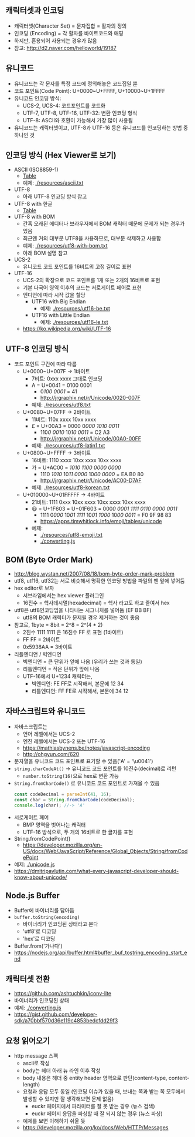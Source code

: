 ## 캐릭터셋과 인코딩
- 캐릭터셋(Character Set) = 문자집합 = 활자의 정의
- 인코딩 (Encoding) = 각 활자를 바이트코드와 매핑
- 하지만, 혼용되어 사용되는 경우가 많음
- 참고: http://d2.naver.com/helloworld/19187

## 유니코드
- 유니코드는 각 문자를 특정 코드에 정의해놓은 코드집일 뿐
- 코드 포인트(Code Point): U+0000\~U+FFFF, U+10000\~U+1FFFF
- 유니코드 인코딩 방식:
    - UCS-2, UCS-4: 코드포인트를 코드화
    - UTF-7, UTF-8, UTF-16, UTF-32: 변환 인코딩 형식
    - UTF-8: ASCII와 호환이 가능해서 가장 많이 사용됨
- 유니코드는 캐릭터셋이고, UTF-8과 UTF-16 등은 유니코드를 인코딩하는 방법 중 하나인 것

## 인코딩 방식 (Hex Viewer로 보기)
- ASCII (ISO8859-1)
    - [Table](https://cs.stanford.edu/~miles/iso8859.html)
    - 예제: [./resources/ascii.txt](./resources/ascii.txt)
- UTF-8
    - 아래 UTF-8 인코딩 방식 참고
- UTF-8 with 한글
    - [Table](http://jrgraphix.net/r/Unicode/AC00-D7AF)
- UTF-8 with BOM
    - 간혹 오래된 에디터나 브라우저에서 BOM 캐릭터 때문에 문제가 되는 경우가 있음
    - 최근엔 거의 대부분 UTF8을 사용하므로, 대부분 삭제하고 사용함
    - 예제: [./resources/utf8-with-bom.txt](./resources/utf8-with-bom.txt)
    - 아래 BOM 설명 참고
- UCS-2
    - 유니코드 코드 포인트를 16비트의 고정 길이로 표현
- UTF-16
    - UCS-2의 확장으로 코드 포인트를 1개 또는 2개의 16비트로 표현
    - 기본 다국어 영역 이후의 코드는 서로게이트 페어로 표현
    - 엔디언에 따라 시작 값을 할당
        - UTF16 with Big Endian
            - 예제: [./resources/utf16-be.txt](./resources/utf16-be.txt)
        - UTF16 with Little Endian
            - 예제: [./resources/utf16-le.txt](./resources/utf16-le.txt)
    - https://ko.wikipedia.org/wiki/UTF-16

## UTF-8 인코딩 방식
- 코드 포인트 구간에 따라 다름
    - U+0000~U+007F -> 1바이트
        - 7비트: 0xxx xxxx 그대로 인코딩
        - A = U+0041 = 0100 0001
            - 0*100 0001* = 41
            - http://jrgraphix.net/r/Unicode/0020-007F
        - 예제: [./resources/utf8.txt](./resources/utf8.txt)
    - U+0080~U+07FF -> 2바이트
        - 11비트: 110x xxxx 10xx xxxx
        - £ = U+00A3 = 0000 0*000 1010 0011*
            - 110*0 0010* 10*10 0011* = C2 A3
            - http://jrgraphix.net/r/Unicode/00A0-00FF
        - 예제: [./resources/utf8-latin1.txt](./resources/utf8-latin1.txt)
    - U+0800~U+FFFF -> 3바이트
        - 16비트: 1110 xxxx 10xx xxxx 10xx xxxx
        - 가 = U+AC00 = *1010 1100 0000 0000*
            - 1110 *1010* 10*11 0000* 10*00 0000* = EA B0 80
            - http://jrgraphix.net/r/Unicode/AC00-D7AF
        - 예제: [./resources/utf8-korean.txt](./resources/utf8-korean.txt)
    - U+010000~U+01FFFFF -> 4바이트
        - 21비트: 1111 0xxx 10xx xxxx 10xx xxxx 10xx xxxx
        - 😃 = U+1F603 = U+01F603 = 000*0 0001 1111 0110 0000 0011*
            - 1111 0*000* 10*01 1111* 10*01 1000* 10*00 0011* = F0 9F 98 83
            - https://apps.timwhitlock.info/emoji/tables/unicode
        - 예제:
            - [./resources/utf8-emoji.txt](./resources/utf8-emoji.txt)
            - [./converting.js](./converting.js)

## BOM (Byte Order Mark)
- http://blog.wystan.net/2007/08/18/bom-byte-order-mark-problem
- utf8, utf16, utf32는 서로 비슷해서 명확한 인코딩 방법을 파일의 맨 앞에 넣어둠
- hex editor로 보자
    - 서브라임에서는 hex viewer 플러그인
    - 16진수 = 헥사데시멀(hexadecimal) = 헥사 라고도 하고 줄여서 hex
- utf8은 utf8인코딩임을 나타내는 시그니처를 넣어둠 (EF BB BF)
    - utf8의 BOM 캐릭터가 문제될 경우 제거하는 것이 좋음
- 참고로, 1byte = 8bit = 2^8 = 2^(4 * 2)
    - 2진수 1111 1111 은 16진수 FF 로 표현 (1바이트)
    - FF FF = 2바이트
    - 0x5938AA = 3바이트
- 리틀엔디언 / 빅엔디언
    - 빅엔디언 = 큰 단위가 앞에 나옴 (우리가 쓰는 것과 동일)
    - 리틀엔디언 = 작은 단위가 앞에 나옴
    - UTF-16에서 U+1234 캐릭터는,
        - 빅엔디언: FE FF로 시작해서, 본문에 12 34
        - 리틀엔디언: FF FE로 시작해서, 본문에 34 12

## 자바스크립트와 유니코드
* 자바스크립트는
    * 언어 레벨에서는 UCS-2
    * 엔진 레벨에서는 UCS-2 또는 UTF-16
    * https://mathiasbynens.be/notes/javascript-encoding
    * http://ohgyun.com/620
* 문자열을 유니코드 코드 포인트로 표기할 수 있음('A' = '\u0041')
* `string.charCodeAt()` -> 유니코드 코드 포인트를 10진수(decimal)로 리턴
    * `number.toString(16)`으로 hex로 변환 가능
* `String.fromCharCode()` 로 유니코드 코드 포인트로 가져올 수 있음
    ```js
    const codeDecimal = parseInt(41, 16);
    const char = String.fromCharCode(codeDecimal);
    console.log(char); //-> 'A'
    ```
* 서로게이트 페어
    * BMP 영역을 벗어나는 캐릭터
    * UTF-16 방식으로, 두 개의 16비트로 한 글자를 표현
* String.fromCodePoint()
    * https://developer.mozilla.org/en-US/docs/Web/JavaScript/Reference/Global_Objects/String/fromCodePoint
* 예제: [./unicode.js](./unicode.js)
* https://dmitripavlutin.com/what-every-javascript-developer-should-know-about-unicode/

## Node.js Buffer
* Buffer에 바이너리를 담아둠
* `buffer.toString(encoding)`
    * 바이너리가 인코딩된 상태라고 본다
    * 'utf8'로 디코딩
    * 'hex'로 디코딩
* Buffer.from('가나다')
* https://nodejs.org/api/buffer.html#buffer_buf_tostring_encoding_start_end

## 캐릭터셋 전환
* https://github.com/ashtuchkin/iconv-lite
* 바이너리가 인코딩된 상태
* 예제: [./converting.js](./converting.js)
* https://gist.github.com/developer-sdk/a70bbf570d36e119c4853bedcfdd29f3

## 요청 읽어오기
* http message 스펙
    * ascii로 작성
    * body는 헤더 아래 뉴 라인 이후 작성
    * body 내용은 헤더 중 entity header 영역으로 판단(content-type, content-length)
    * 요청과 응답 모두 동일 (인코딩 이슈가 있을 때, 보내는 쪽과 받는 쪽 모두에서 발생할 수 있지만 잘 생각해보면 문제 없음)
        * euckr 페이지에서 파라미터를 잘 못 받는 경우 (뉴스 검색)
        * euckr 페이지 응답을 파싱할 때 잘 되지 않는 경우 (뉴스 파싱)
    * 예제를 보면 이해하기 쉬울 듯
    * https://developer.mozilla.org/ko/docs/Web/HTTP/Messages

